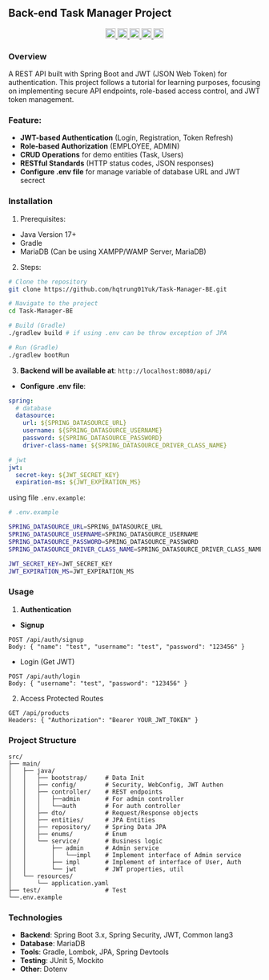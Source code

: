 ## Back-end Task Manager Project

<div align="center">
    <p>
        <a href="https://www.oracle.com/java/technologies/javase/jdk17-archive-downloads.html">
            <img src="https://img.shields.io/badge/Java-17+-red?logo=java&logoWidth=30" alt="Java" height="20">
        </a>
        <a href="https://spring.io/projects/spring-boot">
            <img src="https://img.shields.io/badge/Spring_Framework-6.2.8-green?logo=spring&logoWidth=30" alt="Spring" height="20">
        </a>
        <a href="https://spring.io/projects/spring-boot">
            <img src="https://img.shields.io/badge/Spring_Boot-3.5.3-green?logo=springboot&logoWidth=30" alt="Spring Boot" height="20">
        </a>
        <a href="https://spring.io/projects/spring-security">
            <img src="https://img.shields.io/badge/Spring_Security-6.5.1-green?logo=spring-security&logoWidth=30" alt="Spring Security" height="20">
        </a>
        <a>
            <img src="https://img.shields.io/badge/JWT-0.12.5-orange?logo=jsonwebtokens&logoWidth=30" alt="JWT" height="20">
        </a>
    </p>
</div>

### Overview

A REST API built with Spring Boot and JWT (JSON Web Token) for authentication. This project follows a tutorial for learning purposes, focusing on implementing secure API endpoints, role-based access control, and JWT token management.

### Feature:

- **JWT-based Authentication** (Login, Registration, Token Refresh)
- **Role-based Authorization** (EMPLOYEE, ADMIN)
- **CRUD Operations** for demo entities (Task, Users)
- **RESTful Standards** (HTTP status codes, JSON responses)
- **Configure .env file** for manage variable of database URL and JWT secrect

### Installation

1. Prerequisites:

- Java Version 17+
- Gradle
- MariaDB (Can be using XAMPP/WAMP Server, MariaDB)

2. Steps:

```bash
# Clone the repository
git clone https://github.com/hqtrung01Yuk/Task-Manager-BE.git

# Navigate to the project
cd Task-Manager-BE

# Build (Gradle)
./gradlew build # if using .env can be throw exception of JPA

# Run (Gradle)
./gradlew bootRun
```

3. **Backend will be available at**: `http://localhost:8080/api/`

- **Configure .env file**:

```yaml
spring:
  # database
  datasource:
    url: ${SPRING_DATASOURCE_URL}
    username: ${SPRING_DATASOURCE_USERNAME}
    password: ${SPRING_DATASOURCE_PASSWORD}
    driver-class-name: ${SPRING_DATASOURCE_DRIVER_CLASS_NAME}

# jwt
jwt:
  secret-key: ${JWT_SECRET_KEY}
  expiration-ms: ${JWT_EXPIRATION_MS}
```

using file `.env.example`:

```bash
# .env.example

SPRING_DATASOURCE_URL=SPRING_DATASOURCE_URL
SPRING_DATASOURCE_USERNAME=SPRING_DATASOURCE_USERNAME
SPRING_DATASOURCE_PASSWORD=SPRING_DATASOURCE_PASSWORD
SPRING_DATASOURCE_DRIVER_CLASS_NAME=SPRING_DATASOURCE_DRIVER_CLASS_NAME

JWT_SECRET_KEY=JWT_SECRET_KEY
JWT_EXPIRATION_MS=JWT_EXPIRATION_MS

```

### Usage

1. **Authentication**

- **Signup**

```http
POST /api/auth/signup
Body: { "name": "test", "username": "test", "password": "123456" }
```

- Login (Get JWT)

```http
POST /api/auth/login
Body: { "username": "test", "password": "123456" }
```

2. Access Protected Routes

```http
GET /api/products
Headers: { "Authorization": "Bearer YOUR_JWT_TOKEN" }
```

### Project Structure

```tree
src/
├── main/
│   ├── java/
│   │   ├── bootstrap/     # Data Init
│   │   ├── config/        # Security, WebConfig, JWT Authen
│   │   ├── controller/    # REST endpoints
│   │   │   ├──admin       # For admin controller
│   │   │   └──auth        # For auth controller
│   │   ├── dto/           # Request/Response objects
│   │   ├── entities/      # JPA Entities
│   │   ├── repository/    # Spring Data JPA
│   │   ├── enums/         # Enum
│   │   └── service/       # Business logic
│   │       ├── admin      # Admin service
│   │       │   └──impl    # Implement interface of Admin service
│   │       ├── impl       # Implement of interface of User, Auth
│   │       └── jwt        # JWT properties, util
│   └── resources/
│       └── application.yaml
├── test/                  # Test
└──.env.example
```

### Technologies

- **Backend**: Spring Boot 3.x, Spring Security, JWT, Common lang3
- **Database**: MariaDB
- **Tools**: Gradle, Lombok, JPA, Spring Devtools
- **Testing**: JUnit 5, Mockito
- **Other**: Dotenv
